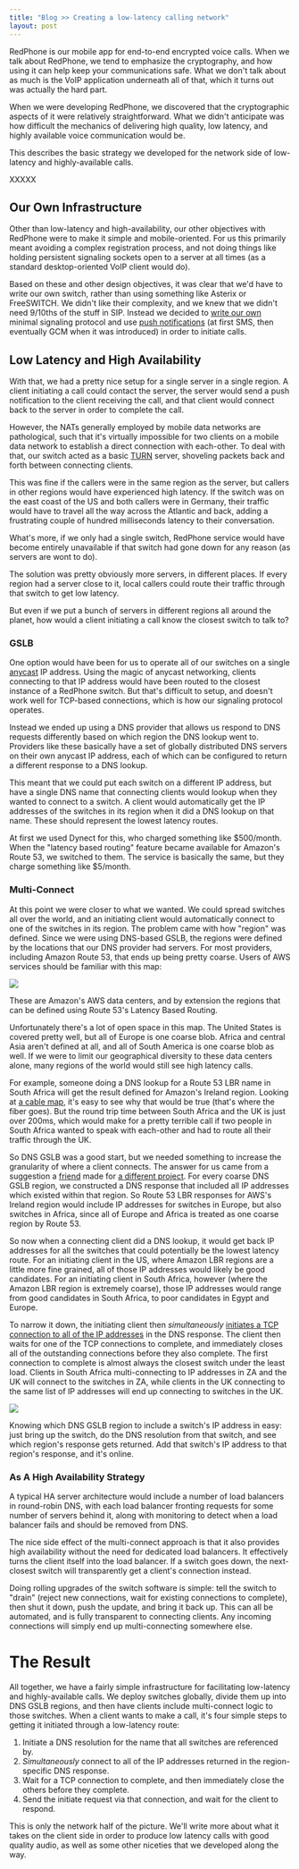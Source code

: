 ```yaml
---
title: "Blog >> Creating a low-latency calling network"
layout: post
---
```


RedPhone is our mobile app for end-to-end encrypted voice calls.  When we talk about RedPhone, we tend to 
emphasize the cryptography, and how using it can help keep your communications safe.  What we don't talk about 
as much is the VoIP application underneath all of that, which it turns out was actually the hard part.

When we were developing RedPhone, we discovered that the cryptographic aspects of it were relatively straightforward. 
What we didn't anticipate was how difficult the mechanics of delivering high quality, low latency, and highly available 
voice communication would be.

This describes the basic strategy we developed for the network side of low-latency and highly-available calls.

XXXXX

## Our Own Infrastructure

Other than low-latency and high-availability, our other objectives with RedPhone were to make it simple and mobile-oriented. 
For us this primarily meant avoiding a complex registration process, and not doing things like holding persistent signaling 
sockets open to a server at all times (as a standard desktop-oriented VoIP client would do).

Based on these and other design objectives, it was clear that we'd have to write our own switch, rather than using something like 
Asterix or FreeSWITCH.  We didn't like their complexity, and we knew that we didn't need 9/10ths of the stuff in SIP.  Instead we 
decided to [write our own](https://github.com/WhisperSystems/RedPhone/wiki/Signaling-Protocol) minimal signaling protocol 
and use [push notifications](https://github.com/WhisperSystems/RedPhone/wiki/Signaling-Protocol#wiki-compressed) 
(at first SMS, then eventually GCM when it was introduced) in order to initiate calls.

## Low Latency and High Availability

With that, we had a pretty nice setup for a single server in a single region.  A client initiating a call could contact 
the server, the server would send a push notification to the client receiving the call, and that client would connect back 
to the server in order to complete the call.

However, the NATs generally employed by mobile data networks are pathological, such that it's virtually impossible for two 
clients on a mobile data network to establish a direct connection with each-other.  To deal with that, our switch acted as a 
basic [TURN](https://en.wikipedia.org/wiki/Traversal_Using_Relays_around_NAT) server, shoveling packets back and forth between 
connecting clients.

This was fine if the callers were in the same region as the server, but callers in other regions would have experienced high 
latency.  If the switch was on the east coast of the US and both callers were in Germany, their traffic would have to travel 
all the way across the Atlantic and back, adding a frustrating couple of hundred milliseconds latency to their conversation.

What's more, if we only had a single switch, RedPhone service would have become entirely unavailable if that switch had gone 
down for any reason (as servers are wont to do).

The solution was pretty obviously more servers, in different places.  If every region had a server close to it, local callers 
could route their traffic through that switch to get low latency.  

But even if we put a bunch of servers in different regions all around the planet, how would a client initiating a call know the 
closest switch to talk to?

### GSLB

One option would have been for us to operate all of our switches on a single [anycast](https://en.wikipedia.org/wiki/Anycast) 
IP address.  Using the magic of anycast networking, clients connecting to that IP address would have been routed to the closest 
instance of a RedPhone switch.  But that's difficult to setup, and doesn't work well for TCP-based connections, which is how 
our signaling protocol operates.

Instead we ended up using a DNS provider that allows us respond to DNS requests differently based on which region the DNS lookup 
went to.  Providers like these basically have a set of globally distributed DNS servers on their own anycast IP address, each of 
which can be configured to return a different response to a DNS lookup.

This meant that we could put each switch on a different IP address, but have a single DNS name that connecting clients would 
lookup when they wanted to connect to a switch.  A client would automatically get the IP addresses of the switches in its region 
when it did a DNS lookup on that name.  These should represent the lowest latency routes.

At first we used Dynect for this, who charged something like $500/month.  When the "latency based routing" feature became 
available for Amazon's Route 53, we switched to them.  The service is basically the same, but they charge something like $5/month.

### Multi-Connect

At this point we were closer to what we wanted.  We could spread switches all over the world, and an initiating client would 
automatically connect to one of the switches in its region.  The problem came with how "region" was defined.  Since we were using 
DNS-based GSLB, the regions were defined by the locations that our DNS provider had servers.  For most providers, including 
Amazon Route 53, that ends up being pretty coarse. Users of AWS services should be familiar with this map:

<img class="nice" src="/blog/images/awsmap.png" />

These are Amazon's AWS data centers, and by extension the regions that can be defined using Route 53's Latency Based Routing. 

Unfortunately there's a lot of open space in this map.  The United States is covered pretty well, but all of Europe is one coarse
blob.  Africa and central Asia aren't defined at all, and all of South America is one coarse blob as well.  If we were to limit 
our geographical diversity to these data centers alone, many regions of the world would still see high latency calls.

For example, someone doing a DNS lookup for a Route 53 LBR name in South Africa will get the result defined for Amazon's Ireland 
region.  Looking at [a cable map](http://cablemap.info/), it's easy to see why that would be true (that's where the fiber goes). 
But the round trip time between South Africa and the UK is just over 200ms, which would make for a pretty terrible call if two 
people in South Africa wanted to speak with each-other and had to route all their traffic through the UK.

So DNS GSLB was a good start, but we needed something to increase the granularity of where a client connects.  The answer for us 
came from a suggestion a [friend](http://sigbus.net) made for [a different project](http://convergence.io).  For every coarse DNS 
GSLB region, we constructed a DNS response that included all IP addresses which existed within that region.  So Route 53 LBR 
responses for AWS's Ireland region would include IP addresses for switches in Europe, but also switches in Africa, since all of 
Europe and Africa is treated as one coarse region by Route 53.

So now when a connecting client did a DNS lookup, it would get back IP addresses for all the switches that could potentially be 
the lowest latency route.  For an initiating client in the US, where Amazon LBR regions are a little more fine grained, all of 
those IP addresses would likely be good candidates.  For an initiating client in South Africa, however (where the Amazon LBR 
region is extremely coarse), those IP addresses would range from good candidates in South Africa, to poor candidates in Egypt and 
Europe.

To narrow it down, the initiating client then *simultaneously* 
[initiates a TCP connection to all of the IP addresses](https://github.com/WhisperSystems/RedPhone/blob/master/src/org/thoughtcrime/redphone/network/LowLatencySocketConnector.java#L44) in the DNS response.  The client then waits for one of the TCP connections to 
complete, and immediately closes all of the outstanding connections before they also complete.  The first connection to complete is 
almost always the closest switch under the least load.  Clients in South Africa multi-connecting to IP addresses in ZA and the UK 
will connect to the switches in ZA, while clients in the UK connecting to the same list of IP addresses will end up connecting to 
switches in the UK.

<img class="nice" src="/blog/images/multiconnect.png" />

Knowing which DNS GSLB region to include a switch's IP address in easy: just bring up the switch, do the DNS resolution from that 
switch, and see which region's response gets returned.  Add that switch's IP address to that region's response, and it's online.

### As A High Availability Strategy

A typical HA server architecture would include a number of load balancers in round-robin DNS, with each load balancer fronting 
requests for some number of servers behind it, along with monitoring to detect when a load balancer fails and should be removed 
from DNS.

The nice side effect of the multi-connect approach is that it also provides high availability without the need for dedicated load 
balancers.  It effectively turns the client itself into the load balancer.  If a switch goes down, the next-closest switch will 
transparently get a client's connection instead.

Doing rolling upgrades of the switch software is simple: tell the switch to "drain" (reject new connections, wait for existing 
connections to complete), then shut it down, push the update, and bring it back up.  This can all be automated, and is fully 
transparent to connecting clients.  Any incoming connections will simply end up multi-connecting somewhere else.

# The Result

All together, we have a fairly simple infrastructure for facilitating low-latency and highly-available calls.  We deploy switches 
globally, divide them up into DNS GSLB regions, and then have clients include multi-connect logic to those switches.  When a 
client wants to make a call, it's four simple steps to getting it initiated through a low-latency route:

1. Initiate a DNS resolution for the name that all switches are referenced by.
1. *Simultaneously* connect to all of the IP addresses returned in the region-specific DNS response.
1. Wait for a TCP connection to complete, and then immediately close the others before they complete.
1. Send the initiate request via that connection, and wait for the client to respond.

This is only the network half of the picture.  We'll write more about what it takes on the client side in order to produce 
low latency calls with good quality audio, as well as some other niceties that we developed along the way.